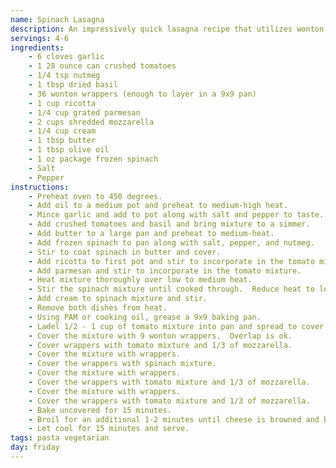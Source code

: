 ```yaml
---
name: Spinach Lasagna
description: An impressively quick lasagna recipe that utilizes wonton wrappers to eliminate the annoyance of boiling noodles.
servings: 4-6
ingredients:
    - 6 cloves garlic
    - 1 28 ounce can crushed tomatoes
    - 1/4 tsp nutmeg
    - 1 tbsp dried basil
    - 36 wonton wrappers (enough to layer in a 9x9 pan)
    - 1 cup ricotta
    - 1/4 cup grated parmesan
    - 2 cups shredded mozzarella
    - 1/4 cup cream
    - 1 tbsp butter
    - 1 tbsp olive oil
    - 1 oz package frozen spinach
    - Salt
    - Pepper
instructions:
    - Preheat oven to 450 degrees.
    - Add oil to a medium pot and preheat to medium-high heat.
    - Mince garlic and add to pot along with salt and pepper to taste.  Saute 1-2 minutes.
    - Add crushed tomatoes and basil and bring mixture to a simmer.
    - Add butter to a large pan and preheat to medium-heat.
    - Add frozen spinach to pan along with salt, pepper, and nutmeg.
    - Stir to coat spinach in butter and cover.
    - Add ricotta to first pot and stir to incorporate in the tomato mixture.
    - Add parmesan and stir to incorporate in the tomato mixture.
    - Heat mixture thoroughly over low to medium heat.
    - Stir the spinach mixture until cooked through.  Reduce heat to low.
    - Add cream to spinach mixture and stir.
    - Remove both dishes from heat.
    - Using PAM or cooking oil, grease a 9x9 baking pan.
    - Ladel 1/2 - 1 cup of tomato mixture into pan and spread to cover.
    - Cover the mixture with 9 wonton wrappers.  Overlap is ok.
    - Cover wrappers with tomato mixture and 1/3 of mozzarella.
    - Cover the mixture with wrappers.
    - Cover the wrappers with spinach mixture.
    - Cover the mixture with wrappers.
    - Cover the wrappers with tomato mixture and 1/3 of mozzarella.
    - Cover the mixture with wrappers.
    - Cover the wrappers with tomato mixture and 1/3 of mozzarella.
    - Bake uncovered for 15 minutes.
    - Broil for an additional 1-2 minutes until cheese is browned and bubbly.
    - Let cool for 15 minutes and serve.
tags: pasta vegetarian
day: friday
---
```

